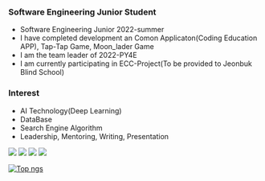 
### Software Engineering Junior Student
- Software Engineering Junior 2022-summer
- I have completed development an Comon Applicaton(Coding Education APP), Tap-Tap Game, Moon_lader Game
- I am the team leader of 2022-PY4E
- I am currently participating in ECC-Project(To be provided to Jeonbuk Blind School)


### Interest
- AI Technology(Deep Learning)
- DataBase
- Search Engine Algorithm
- Leadership, Mentoring, Writing, Presentation
 
<img src="https://img.shields.io/badge/C-1E2B67?style=for-the-badge&logo=C%2B%2B&logoColor=ffffff"/> <img src="https://img.shields.io/badge/JAVA-007396?style=for-the-badge&logo=java&logoColor=white"> <img src="https://img.shields.io/badge/mysql-4479A1?style=for-the-badge&logo=mysql&logoColor=white"> <img src="https://img.shields.io/badge/github-181717?style=for-the-badge&logo=github&logoColor=white">

 
[![Top ngs](https://github-readme-stats.vercel.app/api/top-langs/?username=dongu4749&theme=radical&layout=compact&)](https://github.com/dongu4749/github-readme-stats)  
